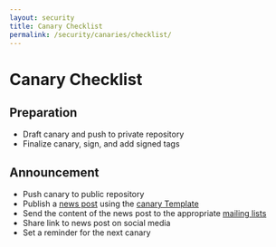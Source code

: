 ```yaml
---
layout: security
title: Canary Checklist
permalink: /security/canaries/checklist/
---
```


Canary Checklist
================

Preparation
-----------

 * Draft canary and push to private repository
 * Finalize canary, sign, and add signed tags
 
Announcement
------------

 * Push canary to public repository
 * Publish a [news post](/news/) using the [canary Template](/security/canaries/template/)
 * Send the content of the news post to the appropriate [mailing lists](/support/) 
 * Share link to news post on social media
 * Set a reminder for the next canary


